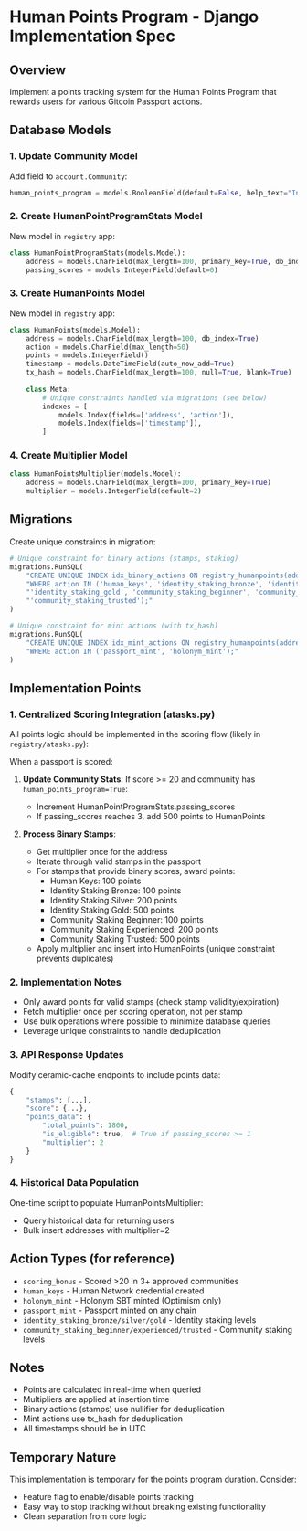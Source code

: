 # Human Points Program - Django Implementation Spec

## Overview
Implement a points tracking system for the Human Points Program that rewards users for various Gitcoin Passport actions.

## Database Models

### 1. Update Community Model
Add field to `account.Community`:
```python
human_points_program = models.BooleanField(default=False, help_text="Include this community in the Human Points Program stats.")
```

### 2. Create HumanPointProgramStats Model
New model in `registry` app:
```python
class HumanPointProgramStats(models.Model):
    address = models.CharField(max_length=100, primary_key=True, db_index=True)
    passing_scores = models.IntegerField(default=0)
```

### 3. Create HumanPoints Model
New model in `registry` app:
```python
class HumanPoints(models.Model):
    address = models.CharField(max_length=100, db_index=True)
    action = models.CharField(max_length=50)
    points = models.IntegerField()
    timestamp = models.DateTimeField(auto_now_add=True)
    tx_hash = models.CharField(max_length=100, null=True, blank=True)
    
    class Meta:
        # Unique constraints handled via migrations (see below)
        indexes = [
            models.Index(fields=['address', 'action']),
            models.Index(fields=['timestamp']),
        ]
```

### 4. Create Multiplier Model
```python
class HumanPointsMultiplier(models.Model):
    address = models.CharField(max_length=100, primary_key=True)
    multiplier = models.IntegerField(default=2)
```

## Migrations
Create unique constraints in migration:
```python
# Unique constraint for binary actions (stamps, staking)
migrations.RunSQL(
    "CREATE UNIQUE INDEX idx_binary_actions ON registry_humanpoints(address, action) "
    "WHERE action IN ('human_keys', 'identity_staking_bronze', 'identity_staking_silver', "
    "'identity_staking_gold', 'community_staking_beginner', 'community_staking_experienced', "
    "'community_staking_trusted');"
)

# Unique constraint for mint actions (with tx_hash)
migrations.RunSQL(
    "CREATE UNIQUE INDEX idx_mint_actions ON registry_humanpoints(address, action, tx_hash) "
    "WHERE action IN ('passport_mint', 'holonym_mint');"
)
```

## Implementation Points

### 1. Centralized Scoring Integration (atasks.py)
All points logic should be implemented in the scoring flow (likely in `registry/atasks.py`):

When a passport is scored:
1. **Update Community Stats**: If score >= 20 and community has `human_points_program=True`:
   - Increment HumanPointProgramStats.passing_scores
   - If passing_scores reaches 3, add 500 points to HumanPoints

2. **Process Binary Stamps**: 
   - Get multiplier once for the address
   - Iterate through valid stamps in the passport
   - For stamps that provide binary scores, award points:
     - Human Keys: 100 points
     - Identity Staking Bronze: 100 points
     - Identity Staking Silver: 200 points
     - Identity Staking Gold: 500 points
     - Community Staking Beginner: 100 points
     - Community Staking Experienced: 200 points
     - Community Staking Trusted: 500 points
   - Apply multiplier and insert into HumanPoints (unique constraint prevents duplicates)

### 2. Implementation Notes
- Only award points for valid stamps (check stamp validity/expiration)
- Fetch multiplier once per scoring operation, not per stamp
- Use bulk operations where possible to minimize database queries
- Leverage unique constraints to handle deduplication

### 3. API Response Updates
Modify ceramic-cache endpoints to include points data:
```python
{
    "stamps": [...],
    "score": {...},
    "points_data": {
        "total_points": 1800,
        "is_eligible": true,  # True if passing_scores >= 1
        "multiplier": 2
    }
}
```

### 4. Historical Data Population
One-time script to populate HumanPointsMultiplier:
- Query historical data for returning users
- Bulk insert addresses with multiplier=2

## Action Types (for reference)
- `scoring_bonus` - Scored >20 in 3+ approved communities
- `human_keys` - Human Network credential created
- `holonym_mint` - Holonym SBT minted (Optimism only)
- `passport_mint` - Passport minted on any chain
- `identity_staking_bronze/silver/gold` - Identity staking levels
- `community_staking_beginner/experienced/trusted` - Community staking levels

## Notes
- Points are calculated in real-time when queried
- Multipliers are applied at insertion time
- Binary actions (stamps) use nullifier for deduplication
- Mint actions use tx_hash for deduplication
- All timestamps should be in UTC


## Temporary Nature
This implementation is temporary for the points program duration. Consider:
- Feature flag to enable/disable points tracking
- Easy way to stop tracking without breaking existing functionality
- Clean separation from core logic
